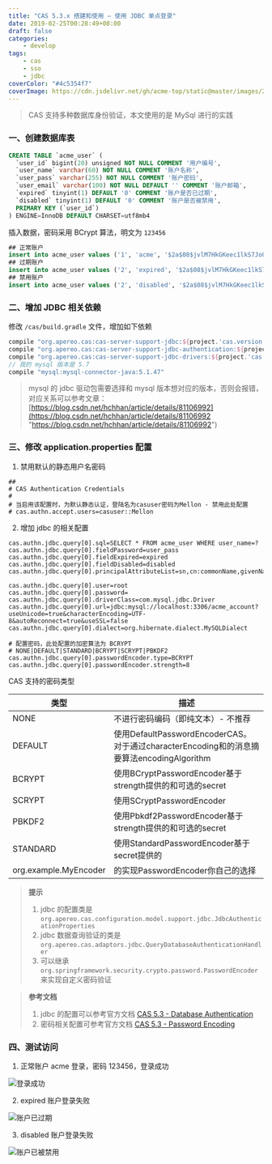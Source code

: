 ```yaml
---
title: "CAS 5.3.x 搭建和使用 – 使用 JDBC 单点登录"
date: 2019-02-25T00:28:49+08:00
draft: false
categories:
    - develop
tags:
    - cas
    - sso
    - jdbc
coverColor: "#4c5354f7"
coverImage: https://cdn.jsdelivr.net/gh/acme-top/static@master/images/2021/04/20210410224701-cas-jdbc.png
---
```


<info>

> CAS 支持多种数据库身份验证，本文使用的是 MySql 进行的实践

</info>

### 一、创建数据库表

```sql
CREATE TABLE `acme_user` (
  `user_id` bigint(20) unsigned NOT NULL COMMENT '用户编号',
  `user_name` varchar(60) NOT NULL COMMENT '账户名称',
  `user_pass` varchar(255) NOT NULL COMMENT '账户密码',
  `user_email` varchar(100) NOT NULL DEFAULT '' COMMENT '账户邮箱',
  `expired` tinyint(1) DEFAULT '0' COMMENT '账户是否已过期',
  `disabled` tinyint(1) DEFAULT '0' COMMENT '账户是否被禁用',
  PRIMARY KEY (`user_id`)
) ENGINE=InnoDB DEFAULT CHARSET=utf8mb4
```

插入数据，密码采用 BCrypt 算法，明文为 <code>123456</code>

```sql
## 正常账户
insert into acme_user values ('1', 'acme', '$2a$08$jvlM7HkGKeec1lkS7JoQW.q8zfROC5DZtBk7ix/AZP687RTN5pGhO', 'acme-top@qq.com',  0, 0, 0);
## 过期账户
insert into acme_user values ('2', 'expired', '$2a$08$jvlM7HkGKeec1lkS7JoQW.q8zfROC5DZtBk7ix/AZP687RTN5pGhO', 'expired@qq.com',  1, 0, 0);
## 禁用账户
insert into acme_user values ('2', 'disabled', '$2a$08$jvlM7HkGKeec1lkS7JoQW.q8zfROC5DZtBk7ix/AZP687RTN5pGhO', 'disabled@qq.com', 0, 1, 0);
```

### 二、增加 JDBC 相关依赖

修改 <code>/cas/build.gradle</code> 文件，增加如下依赖

```groovy
compile "org.apereo.cas:cas-server-support-jdbc:${project.'cas.version'}"
compile "org.apereo.cas:cas-server-support-jdbc-authentication:${project.'cas.version'}"
compile "org.apereo.cas:cas-server-support-jdbc-drivers:${project.'cas.version'}"
// 我的 mysql 版本是 5.7
compile "mysql:mysql-connector-java:5.1.47"
```

<warning>

> mysql 的 jdbc 驱动包需要选择和 mysql 版本想对应的版本，否则会报错，对应关系可以参考文章：[https://blog.csdn.net/hchhan/article/details/81106992](https://blog.csdn.net/hchhan/article/details/81106992 "https://blog.csdn.net/hchhan/article/details/81106992")

</warning>

### 三、修改 application.properties 配置

1. 禁用默认的静态用户名密码

```properties
##
# CAS Authentication Credentials
#
# 当启用该配置时，为默认静态认证，登陆名为casuser密码为Mellon - 禁用此处配置
# cas.authn.accept.users=casuser::Mellon
```

2. 增加 jdbc 的相关配置

```properties
cas.authn.jdbc.query[0].sql=SELECT * FROM acme_user WHERE user_name=?
cas.authn.jdbc.query[0].fieldPassword=user_pass
cas.authn.jdbc.query[0].fieldExpired=expired
cas.authn.jdbc.query[0].fieldDisabled=disabled
cas.authn.jdbc.query[0].principalAttributeList=sn,cn:commonName,givenName

cas.authn.jdbc.query[0].user=root
cas.authn.jdbc.query[0].password=
cas.authn.jdbc.query[0].driverClass=com.mysql.jdbc.Driver
cas.authn.jdbc.query[0].url=jdbc:mysql://localhost:3306/acme_account?useUnicode=true&characterEncoding=UTF-8&autoReconnect=true&useSSL=false
cas.authn.jdbc.query[0].dialect=org.hibernate.dialect.MySQLDialect

# 配置密码，此处配置的加密算法为 BCRYPT
# NONE|DEFAULT|STANDARD|BCRYPT|SCRYPT|PBKDF2
cas.authn.jdbc.query[0].passwordEncoder.type=BCRYPT
cas.authn.jdbc.query[0].passwordEncoder.strength=8
```

CAS 支持的密码类型

<!--begin.mdui-table-fluid.mdui-table-hoverable-->

|  类型  |  描述  |
| ------------ | ------------ |
|  NONE  |  不进行密码编码（即纯文本）- 不推荐  |
|  DEFAULT  |  使用DefaultPasswordEncoderCAS。对于通过characterEncoding和的消息摘要算法encodingAlgorithm  |
|  BCRYPT  |  使用BCryptPasswordEncoder基于strength提供的和可选的secret  |
|  SCRYPT  |  使用SCryptPasswordEncoder  |
|  PBKDF2  |  使用Pbkdf2PasswordEncoder基于strength提供的和可选的secret  |
|  STANDARD  |  使用StandardPasswordEncoder基于secret提供的  |
|  org.example.MyEncoder  |  的实现PasswordEncoder你自己的选择  |

<!--end.mdui-table-fluid.mdui-table-hoverable-->

<info>

> **提示**  
> 1. jdbc 的配置类是 <code>org.apereo.cas.configuration.model.support.jdbc.JdbcAuthenticationProperties</code>
> 2. jdbc 数据查询验证的类是 <code>org.apereo.cas.adaptors.jdbc.QueryDatabaseAuthenticationHandler</code>
> 3. 可以继承 <code>org.springframework.security.crypto.password.PasswordEncoder</code> 来实现自定义密码验证

</info>

<info>

> **参考文档**  
> 1. jdbc 的配置可以参考官方文档 [CAS 5.3 - Database Authentication](https://apereo.github.io/cas/5.3.x/installation/Database-Authentication.html#database-authentication)
> 2. 密码相关配置可参考官方文档 [CAS 5.3 - Password Encoding](https://apereo.github.io/cas/5.3.x/installation/Configuration-Properties-Common.html#password-encoding)

</info>

### 四、测试访问

1. 正常账户 acme 登录，密码 123456，登录成功

![登录成功](https://cdn.jsdelivr.net/gh/acme-top/static@master/images/2021/04/20210410230551-acme-login-cas.gif)

2. expired 账户登录失败

![账户已过期](https://cdn.jsdelivr.net/gh/acme-top/static@master/images/2021/04/20210410230545-paste-264ec30667023a742625024d23ddccd2-1.png)

3. disabled 账户登录失败

![账户已被禁用](https://cdn.jsdelivr.net/gh/acme-top/static@master/images/2021/04/20210410230539-paste-a51d884637424d9b5bba8876e029b656-1.png)
